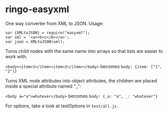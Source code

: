 # ringo-easyxml

One way converter from XML to JSON. Usage:

    var {XMLtoJSON} = require("easyxml");
    var xml = '<a><b>c</b></a>';
    var json = XMLtoJSON(xml);

Turns child nodes with the same name into arrays so that lists are easier
to work with.

`<body><item>1</item><item>2</item></body>` becomes `body: {item: ["1", "2"]}`
     
Turns XML node attributes into object attributes,
the children are placed inside a special attribute named "_":

`<body a="a">whatever</body>` becomes `body: {_a: "a", _: "whatever"}`

For options, take a look at testOptions in `test/all.js.`

